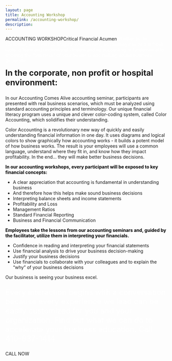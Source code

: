 ```yaml
---
layout: page
title: Accounting Workshop
permalink: /accounting-workshop/
description:
---
```

ACCOUNTING WORKSHOPCritical Financial Acumen<span style="color: #fff;">Whether in the corporate, non-profit or hospital environment, accounting can be a difficult topic to learn and understand. Understanding accounting is fundamental to knowing the “business” of your business and making sound business decisions.</span>
<p style="font-size: 25px; margin-top: 15px; text-align: left;"><strong>
In the corporate, non profit or hospital environment:</strong></p>
<p style="text-align: left;">In our Accounting Comes Alive accounting seminar, participants are presented with real business scenarios, which must be analyzed using standard accounting principles and terminology. Our unique financial literacy program uses a unique and clever color-coding system, called Color Accounting, which solidifies their understanding.</p>
<p style="text-align: left;">Color Accounting is a revolutionary new way of quickly and easily understanding financial information in one day. It uses diagrams and logical colors to show graphically how accounting works - it builds a potent model of how business works. The result is your employees will use a common language, understand where they fit in, and know how they impact profitability. In the end... they will make better business decisions.</p>
<p style="text-align: left;"><strong style="color: #000;">In our accounting workshops, every participant will be exposed to key financial concepts:</strong></p>

<ul style="text-align: left;">
 	<li style="text-align: left;">A clear appreciation that accounting is fundamental in understanding business</li>
 	<li style="text-align: left;">And therefore how this helps make sound business decisions</li>
 	<li style="text-align: left;">Interpreting balance sheets and income statements</li>
 	<li style="text-align: left;">Profitability and Loss</li>
 	<li style="text-align: left;">Management Ratios</li>
 	<li style="text-align: left;">Standard Financial Reporting</li>
 	<li style="text-align: left;">Business and Financial Communication</li>
</ul>
<p style="text-align: left;"><strong style="color: #000;">Employees take the lessons from our accounting seminars and, guided by the facilitator, utilize them in interpreting your financials.</strong></p>

<ul>
 	<li style="text-align: left;">Confidence in reading and interpreting your financial statements</li>
 	<li style="text-align: left;">Use financial analysis to drive your business decision-making</li>
 	<li style="text-align: left;">Justify your business decisions</li>
 	<li style="text-align: left;">Use financials to collaborate with your colleagues and to explain the “why” of your business decisions</li>
</ul>
Our business is seeing your business excel.
<p style="color: #fff; font-size: 24px;">Every interaction begins with a conversation because every experience we lead can be easily customized for you and your organization. Find out what we can do to accelerate your business education. Call 410-837-1414</p>
CALL NOW
